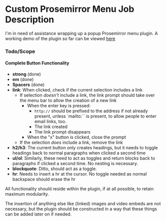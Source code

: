 # Custom Prosemirror Menu Job Description

I'm in need of assistance wrapping up a popup Prosemirror menu plugin. A working demo of the plugin so far can be viewed [here](https://github.com/bryanbuchanan/texteditor)

### Todo/Scope

#### Complete Button Functionality

- **strong** (done)
- **em** (done)
- **Spacers** (done)
- **link**: When clicked, check if the current selection includes a link
	- If selection *doesn't* include a link, the link prompt should take over the menu bar to allow the creation of a new link
		- When the enter key is pressed:
			- `http://` should be prefixed to the address if not already present, unless `mailto:`` is present, to allow people to enter email links, too.
			- The link created
			- The link prompt disappears
		- When the "x" button is clicked, close the prompt
	- If the selection *does* include a link, remove the link
- **h2/h3**: The current button only creates headings, but it needs to toggle headings back to normal paragraphs when clicked a second time
- **ul/ol**: Similarly, these need to act as toggles and return blocks back to paragraphs if clicked a second time. No nesting is necessary.
- **blockquote**: Ditto, should act as a toggle.
- **hr**: Needs to insert a hr at the cursor. No toggle needed as normal backspace should erase the hr

All functionality should reside within the plugin, if at all possible, to retain maximum modularity.

The insertion of anything else like (linked) images and video embeds are not necessary, but the plugin should be constructed in a way that these things can be added later on if needed.


